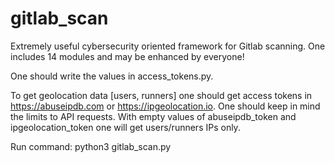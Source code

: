 # gitlab_scan
Extremely useful cybersecurity oriented framework for Gitlab scanning. One includes 14 modules and may be enhanced by everyone!

One should write the values in access_tokens.py.

To get geolocation data [users, runners] one should get access tokens in https://abuseipdb.com or https://ipgeolocation.io. One should keep in mind the limits to API requests. With empty values of abuseipdb_token and ipgeolocation_token one will get users/runners IPs only.

Run command: python3 gitlab_scan.py
